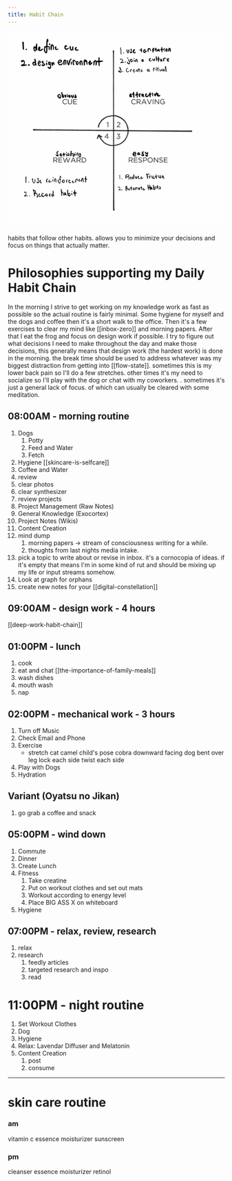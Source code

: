 ```yaml
---
title: Habit Chain
---
```

![](./images/habit-loop.png)

habits that follow other habits. allows you to minimize your decisions and focus on things that actually matter. 

# Philosophies supporting my Daily Habit Chain
In the morning I strive to get working on my knowledge work as fast as possible so the actual routine is fairly minimal. Some hygiene for myself and the dogs and coffee then it's a short walk to the office. Then it's a few exercises to clear my mind like [[inbox-zero]] and morning papers. After that I eat the frog and focus on design work if possible. I try to figure out what decisions I need to make throughout the day and make those decisions, this generally  means that design work (the hardest work) is done in the morning. the break time should be used to address whatever was my biggest distraction from getting into [[flow-state]]. sometimes this is my lower back pain so I'll do a few stretches. other times it's my need to socialize so I'll play with the dog or chat with my coworkers. . sometimes it's just a general lack of focus. of which can usually be cleared with some meditation. 

## 08:00AM - morning routine
1. Dogs
    1. Potty
    2. Feed and Water
    3. Fetch
2. Hygiene [[skincare-is-selfcare]]
3. Coffee and Water
4. review
 1. clear photos
 2. clear synthesizer
 3. review projects
   1. Project Management (Raw Notes)
   2. General Knowledge (Exocortex)
   3. Project Notes (Wikis)
   4. Content Creation
5. mind dump
   1. morning papers -> stream of consciousness writing for a while. 
   2. thoughts from last nights media intake. 
6. pick a topic to write about or revise in inbox. it's a cornocopia of ideas. if it's empty that means I'm in some kind of rut and should be mixing up my life or input streams somehow. 
7. Look at graph for orphans
8. create new notes for your [[digital-constellation]]


## 09:00AM - design work - 4 hours
[[deep-work-habit-chain]]

## 01:00PM - lunch
1. cook
2. eat and chat [[the-importance-of-family-meals]]
3. wash dishes
4. mouth wash
5. nap

## 02:00PM - mechanical work - 3 hours
1. Turn off Music
2. Check Email and Phone
3. Exercise
    - stretch
        cat camel
        child's pose
        cobra
        downward facing dog
        bent over
        leg lock each side
        twist each side
4. Play with Dogs
5. Hydration

## Variant (Oyatsu no Jikan)
1. go grab a coffee and snack

## 05:00PM - wind down
1. Commute
2. Dinner
3. Create Lunch
4. Fitness
    1. Take creatine
    2. Put on workout clothes and set out mats
    3. Workout according to energy level
    4. Place BIG ASS X on whiteboard
5. Hygiene

## 07:00PM - relax, review, research
1. relax
2. research
    1. feedly articles
    2. targeted research and inspo
    3. read

# 11:00PM - night routine
1. Set Workout Clothes
2. Dog
3. Hygiene
4. Relax: Lavendar Diffuser and Melatonin
5. Content Creation
    1. post 
    2. consume


--- 
# skin care routine
### am
vitamin c
essence
moisturizer
sunscreen

### pm
cleanser
essence
moisturizer
retinol